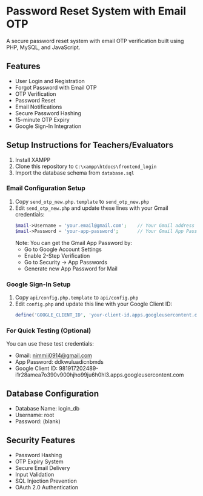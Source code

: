 # Password Reset System with Email OTP

A secure password reset system with email OTP verification built using PHP, MySQL, and JavaScript.

## Features

- User Login and Registration
- Forgot Password with Email OTP
- OTP Verification
- Password Reset
- Email Notifications
- Secure Password Hashing
- 15-minute OTP Expiry
- Google Sign-In Integration

## Setup Instructions for Teachers/Evaluators

1. Install XAMPP
2. Clone this repository to `C:\xampp\htdocs\frontend_login`
3. Import the database schema from `database.sql`

### Email Configuration Setup
1. Copy `send_otp_new.php.template` to `send_otp_new.php`
2. Edit `send_otp_new.php` and update these lines with your Gmail credentials:
   ```php
   $mail->Username = 'your.email@gmail.com';    // Your Gmail address
   $mail->Password = 'your-app-password';       // Your Gmail App Password
   ```
   Note: You can get the Gmail App Password by:
   - Go to Google Account Settings
   - Enable 2-Step Verification
   - Go to Security → App Passwords
   - Generate new App Password for Mail

### Google Sign-In Setup
1. Copy `api/config.php.template` to `api/config.php`
2. Edit `config.php` and update this line with your Google Client ID:
   ```php
   define('GOOGLE_CLIENT_ID', 'your-client-id.apps.googleusercontent.com');
   ```

### For Quick Testing (Optional)
You can use these test credentials:
- Gmail: nimmii0914@gmail.com
- App Password: ddkwuluadicnbmds
- Google Client ID: 981917202489-i1r28amea7o390v900hjho99ju6h0hl3.apps.googleusercontent.com

## Database Configuration

- Database Name: login_db
- Username: root
- Password: (blank)

## Security Features

- Password Hashing
- OTP Expiry System
- Secure Email Delivery
- Input Validation
- SQL Injection Prevention
- OAuth 2.0 Authentication 